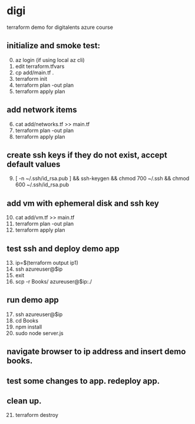# digi
terraform demo for digitalents azure course

## initialize and smoke test:
0. az login (if using local az cli)
1. edit terraform.tfvars
2. cp add/main.tf .
3. terraform init
4. terraform plan -out plan
5. terraform apply plan

## add network items
6. cat add/networks.tf >> main.tf
7. terraform plan -out plan
8. terraform apply plan

## create ssh keys if they do not exist, accept default values
9. [ -n ~/.ssh/id_rsa.pub ] && ssh-keygen && chmod 700 ~/.ssh && chmod 600 ~/.ssh/id_rsa.pub

## add vm with ephemeral disk and ssh key
10. cat add/vm.tf >> main.tf
11. terraform plan -out plan
12. terraform apply plan

## test ssh and deploy demo app
13. ip=$(terraform output ip1)
14. ssh azureuser@$ip
15. exit
16. scp -r Books/ azureuser@$ip:./

## run demo app
17. ssh azureuser@$ip
18. cd Books
19. npm install
20. sudo node server.js

## navigate browser to ip address and insert demo books.

## test some changes to app. redeploy app.

## clean up.
21. terraform destroy

